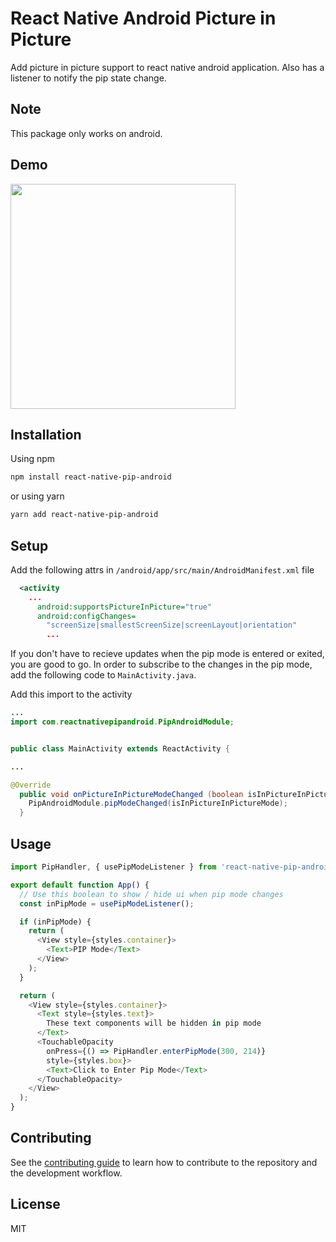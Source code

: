 # React Native Android Picture in Picture

Add picture in picture support to react native android application.
Also has a listener to notify the pip state change.

## Note 

This package only works on android.

## Demo

<a href="https://github.com/adkaushik/react-native-pip-android"><img src="https://user-images.githubusercontent.com/26771716/130575748-d763dc3c-ff73-4727-8019-28eb210c88fd.gif" width="360"></a>

## Installation

Using npm
```sh
npm install react-native-pip-android
```

or using yarn

```sh
yarn add react-native-pip-android
```

## Setup

Add the following attrs in `/android/app/src/main/AndroidManifest.xml` file

```xml
  <activity
    ...
      android:supportsPictureInPicture="true"
      android:configChanges=
        "screenSize|smallestScreenSize|screenLayout|orientation"
        ...
```

If you don't have to recieve updates when the pip mode is entered or exited,
you are good to go. In order to subscribe to the changes in the pip mode, add the following code to `MainActivity.java`.

Add this import to the activity

```java
...
import com.reactnativepipandroid.PipAndroidModule;


public class MainActivity extends ReactActivity {

...

@Override
  public void onPictureInPictureModeChanged (boolean isInPictureInPictureMode, Configuration newConfig) {
    PipAndroidModule.pipModeChanged(isInPictureInPictureMode);
  }
```


## Usage

```js
import PipHandler, { usePipModeListener } from 'react-native-pip-android';

export default function App() {
  // Use this boolean to show / hide ui when pip mode changes
  const inPipMode = usePipModeListener();

  if (inPipMode) {
    return (
      <View style={styles.container}>
        <Text>PIP Mode</Text>
      </View>
    );
  }

  return (
    <View style={styles.container}>
      <Text style={styles.text}>
        These text components will be hidden in pip mode
      </Text>
      <TouchableOpacity
        onPress={() => PipHandler.enterPipMode(300, 214)}
        style={styles.box}>
        <Text>Click to Enter Pip Mode</Text>
      </TouchableOpacity>
    </View>
  );
}


```

## Contributing

See the [contributing guide](CONTRIBUTING.md) to learn how to contribute to the repository and the development workflow.

## License

MIT
